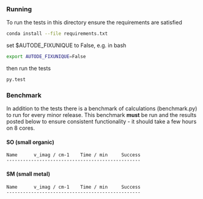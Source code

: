 ### Running

To run the tests in this directory ensure the requirements are satisfied

```bash
conda install --file requirements.txt
```

set $AUTODE_FIXUNIQUE to False, e.g. in bash

```bash
export AUTODE_FIXUNIQUE=False
```

then run the tests

```bash
py.test 
```


### Benchmark
In addition to the tests there is a benchmark of calculations (benchmark.py) to
run for every minor release. This benchmark **must** be run and the results 
posted below to ensure consistent functionality - it should take a few hours 
on 8 cores. 

#### SO (small organic)
```
Name      v_imag / cm-1    Time / min     Success
-------------------------------------------------

```

#### SM (small metal)
```
Name      v_imag / cm-1    Time / min     Success
-------------------------------------------------

```
